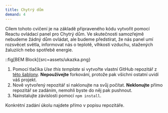 ```yaml
---
title: Chytrý dům
demand: 4
---
```


Cílem tohoto cvičení je na základě připraveného kódu vytvořit pomocí Reactu ovládací panel pro Chytrý dům. Ve skutečnosti samozřejmě nebudeme žádný dům ovládat, ale budeme předstírat, že nás panel umí rozsvěcet světla, informovat nás o teplotě, vlhkosti vzduchu, stažených žaluziích nebo spotřebě energie.

::fig[BEM Block]{src=assets/ukazka.png}

1. Pomocí tlačíka _Use this template_ si vytvořte vlastní GitHub repozitář z [této šablony](https://github.com/Czechitas-podklady-WEB/chytry-dum). **Nepoužívejte** forkování, protože pak všichni ostatní uvidí váš projekt.
1. Nově vytvořený repozitář si naklonujte na svůj počítat. **Neklonujte** přímo repozitář se zadáním, nemohli byste do něj pak pushnout.
1. Nainstalujte závislosti pomocí `npm install`.

Konkrétní zadání úkolu najdete přímo v popisu repozitáře.
